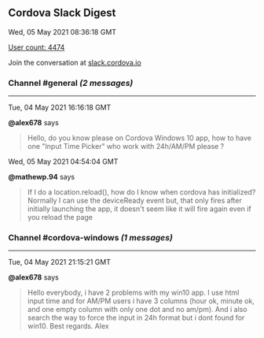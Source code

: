 ## Cordova Slack Digest
Wed, 05 May 2021 08:36:18 GMT

[User count: 4474](https://cordova.slack.com/)


Join the conversation at [slack.cordova.io](http://slack.cordova.io/)

### __Channel #general__ _(2 messages)_
---

Tue, 04 May 2021 16:16:18 GMT

__@alex678__ says 
> Hello, do you know please on Cordova Windows 10 app,  how to have one "Input Time Picker" who work with 24h/AM/PM please ?
> 

Wed, 05 May 2021 04:54:04 GMT

__@mathewp.94__ says 
> If I do a location.reload(), how do I know when cordova has initialized? Normally I can use the deviceReady event but, that only fires after initially launching the app, it doesn't seem like it will fire again even if you reload the page
> 

### __Channel #cordova-windows__ _(1 messages)_
---

Tue, 04 May 2021 21:15:21 GMT

__@alex678__ says 
> Hello everybody, i have 2 problems with my win10 app. I use html input time and for AM/PM users i have 3 columns (hour ok, minute ok, and one empty column with only one dot and no am/pm).     And i also search the way to force the input in 24h format but i dont found for win10.    Best regards. Alex
> 
